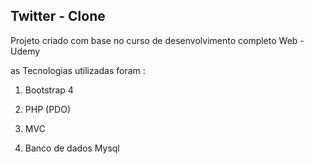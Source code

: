 ## Twitter - Clone

Projeto criado com base no curso de desenvolvimento completo Web - Udemy

as Tecnologias utilizadas foram :

1. Bootstrap 4

2. PHP (PDO)

3. MVC

4. Banco de dados Mysql

   
